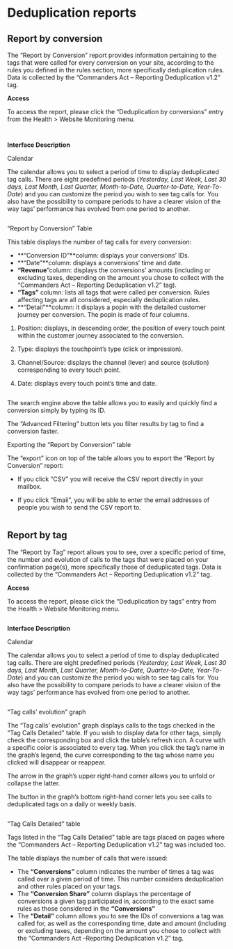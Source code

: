 # Deduplication reports

## Report by conversion

The “Report by Conversion” report provides information pertaining to the tags that were called for every conversion on your site, according to the rules you defined in the rules section, more specifically deduplication rules. Data is collected by the “Commanders Act – Reporting Deduplication v1.2” tag.

**Access**

To access the report, please click the “Deduplication by conversions” entry from the Health > Website Monitoring menu.

<figure><img src="../../../../../../../.gitbook/assets/image (312).png" alt=""><figcaption></figcaption></figure>



<figure><img src="../../../../../../../.gitbook/assets/image (308).png" alt=""><figcaption></figcaption></figure>



**Interface Description**

Calendar

The calendar allows you to select a period of time to display deduplicated tag calls. There are eight predefined periods (_Yesterday, Last Week, Last 30 days, Last Month, Last Quarter, Month-to-Date, Quarter-to-Date, Year-To-Date_) and you can customize the period you wish to see tag calls for. You also have the possibility to compare periods to have a clearer vision of the way tags’ performance has evolved from one period to another.

<figure><img src="../../../../../../../.gitbook/assets/image (309).png" alt=""><figcaption></figcaption></figure>

“Report by Conversion” Table

This table displays the number of tag calls for every conversion:

* **“Conversion ID”**column: displays your conversions’ IDs.
* **“Date”**column: displays a conversions’ time and date.
* **“Revenue**”column: displays the conversions’ amounts (including or excluding taxes, depending on the amount you chose to collect with the “Commanders Act – Reporting Deduplication v1.2” tag).
* **“Tags”** column: lists all tags that were called per conversion. Rules affecting tags are all considered, especially deduplication rules.
* **“Detail”**column: it displays a popin with the detailed customer journey per conversion. The popin is made of four columns.

1. Position: displays, in descending order, the position of every touch point within the customer journey associated to the conversion.
2. Type: displays the touchpoint’s type (click or impression).
3. Channel/Source: displays the channel (lever) and source (solution) corresponding to every touch point.
4.  Date: displays every touch point’s time and date.

    <figure><img src="../../../../../../../.gitbook/assets/image (310).png" alt=""><figcaption></figcaption></figure>

The search engine above the table allows you to easily and quickly find a conversion simply by typing its ID.

The “Advanced Filtering” button lets you filter results by tag to find a conversion faster.

Exporting the “Report by Conversion” table

The “export” icon on top of the table allows you to export the “Report by Conversion” report:

* If you click “CSV” you will receive the CSV report directly in your mailbox.
*   If you click “Email”, you will be able to enter the email addresses of people you wish to send the CSV report to.

    <figure><img src="../../../../../../../.gitbook/assets/image (311).png" alt=""><figcaption></figcaption></figure>

## Report by tag

The “Report by Tag” report allows you to see, over a specific period of time, the number and evolution of calls to the tags that were placed on your confirmation page(s), more specifically those of deduplicated tags. Data is collected by the “Commanders Act – Reporting Deduplication v1.2” tag.

**Access**

To access the report, please click the  “Deduplication by tags” entry from the Health > Website Monitoring menu.

<figure><img src="../../../../../../../.gitbook/assets/image (307).png" alt=""><figcaption></figcaption></figure>



**Interface Description**

Calendar

The calendar allows you to select a period of time to display deduplicated tag calls. There are eight predefined periods (_Yesterday, Last Week, Last 30 days, Last Month, Last Quarter, Month-to-Date, Quarter-to-Date, Year-To-Date_) and you can customize the period you wish to see tag calls for. You also have the possibility to compare periods to have a clearer vision of the way tags’ performance has evolved from one period to another.

<figure><img src="../../../../../../../.gitbook/assets/image (314).png" alt=""><figcaption></figcaption></figure>

“Tag calls’ evolution” graph

The “Tag calls’ evolution” graph displays calls to the tags checked in the “Tag Calls Detailed” table. If you wish to display data for other tags, simply check the corresponding box and click the table’s refresh icon. A curve with a specific color is associated to every tag. When you click the tag’s name in the graph’s legend, the curve corresponding to the tag whose name you clicked will disappear or reappear.

The arrow in the graph’s upper right-hand corner allows you to unfold or collapse the latter.

The button in the graph’s bottom right-hand corner lets you see calls to deduplicated tags on a daily or weekly basis.

<figure><img src="../../../../../../../.gitbook/assets/image (313).png" alt=""><figcaption></figcaption></figure>

“Tag Calls Detailed” table

Tags listed in the “Tag Calls Detailed” table are tags placed on pages where the “Commanders Act – Reporting Deduplication v1.2” tag was included too.

The table displays the number of calls that were issued:

* The **“Conversions”** column indicates the number of times a tag was called over a given period of time. This number considers deduplication and other rules placed on your tags.
* The **“Conversion Share”** column displays the percentage of conversions a given tag participated in, according to the exact same rules as those considered in the **“Conversions”**
* The **“Detail”** column allows you to see the IDs of conversions a tag was called for, as well as the corresponding time, date and amount (including or excluding taxes, depending on the amount you chose to collect with the “Commanders Act –Reporting Deduplication v1.2” tag.

<figure><img src="../../../../../../../.gitbook/assets/image (315).png" alt=""><figcaption></figcaption></figure>
